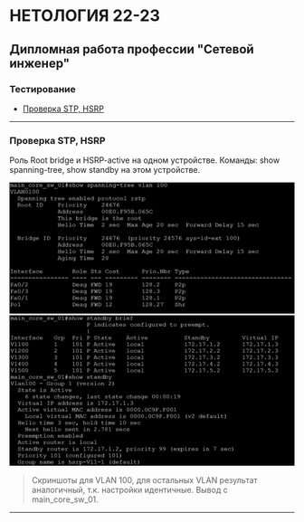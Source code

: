 # НЕТОЛОГИЯ 22-23

## Дипломная работа профессии "Сетевой инженер"

### Тестирование

- [Проверка STP, HSRP](#Проверка-STP-HSRP)

---

### Проверка STP, HSRP

Роль Root bridge и HSRP-active на одном устройстве. Команды: show spanning-tree, show standby на этом устройстве.

<img src="source_png/01-hsrp_main_core_sw_01.png" width="800">
<img src="source_png/02-hsrp_main_core_sw_01.png" width="800">

> Скриншоты для VLAN 100, для остальных VLAN результат аналогичный, т.к. настройки идентичные. Вывод с main_core_sw_01.

---
